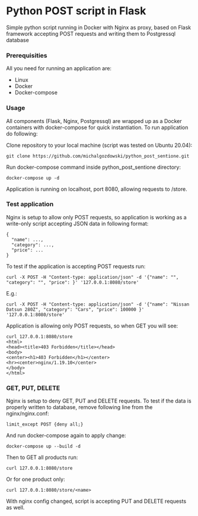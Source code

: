 # Python POST script in Flask
Simple python script running in Docker with Nginx as proxy, based on Flask framework accepting POST requests and writing them to Postgressql database

### Prerequisities
All you need for running an application are:
 * Linux
 * Docker
 * Docker-compose

### Usage
All components (Flask, Nginx, Postgressql) are wrapped up as a Docker containers with docker-compose for quick instantiation. To run application do following:

Clone repository to your local machine (script was tested on Ubuntu 20.04):
```
git clone https://github.com/michalgozdowski/python_post_sentione.git
```
Run docker-compose command inside python_post_sentione directory:
```
docker-compose up -d
```
Application is running on localhost, port 8080, allowing requests to /store.  

### Test application
Nginx is setup to allow only POST requests, so application is working as a write-only script accepting JSON data in following format:
```
{
  "name": ...,
  "category": ...,
  "price": ...
}
```
To test if the application is accepting POST requests run:
```
curl -X POST -H "Content-type: application/json" -d '{"name": "", "category": "", "price": }' '127.0.0.1:8080/store'
```
E.g.:
```
curl -X POST -H "Content-type: application/json" -d '{"name": "Nissan Datsun 280Z", "category": "Cars", "price": 100000 }' '127.0.0.1:8080/store'
```
Application is allowing only POST requests, so when GET you will see:
```
curl 127.0.0.1:8080/store
<html>
<head><title>403 Forbidden</title></head>
<body>
<center><h1>403 Forbidden</h1></center>
<hr><center>nginx/1.19.10</center>
</body>
</html>
```

### GET, PUT, DELETE
Nginx is setup to deny GET, PUT and DELETE requests. To test if the data is properly written to database, remove following line from the nginx/nginx.conf:
```
limit_except POST {deny all;}
```
And run docker-compose again to apply change:
```
docker-compose up --build -d 
```

Then to GET all products run:
```
curl 127.0.0.1:8080/store
```

Or for one product only:
```
curl 127.0.0.1:8080/store/<name>
```

With nginx config changed, script is accepting PUT and DELETE requests as well. 
